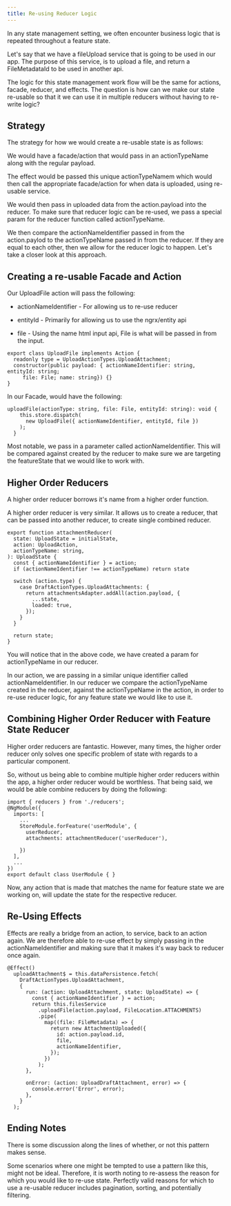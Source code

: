 ```yaml
---
title: Re-using Reducer Logic
---
```


In any state management setting, we often encounter business logic that
is repeated throughout a feature state.

Let's say that we have a fileUpload service that is going to be used in
our app. The purpose of this service, is to upload a file, and return a
FileMetadataId to be used in another api.

The logic for this state management work flow will be the same for
actions, facade, reducer, and effects. The question is how can we make
our state re-usable so that it we can use it in multiple reducers
without having to re-write logic?

 Strategy 
---------

The strategy for how we would create a re-usable state is as follows:

We would have a facade/action that would pass in an actionTypeName along
with the regular payload.

The effect would be passed this unique actionTypeNamem which would then
call the appropriate facade/action for when data is uploaded, using
re-usable service.

We would then pass in uploaded data from the action.payload into the
reducer. To make sure that reducer logic can be re-used, we pass a
special param for the reducer function called actionTypeName.

We then compare the actionNameIdentifier passed in from the
action.paylod to the actionTypeName passed in from the reducer. If they
are equal to each other, then we allow for the reducer logic to happen.
Let's take a closer look at this approach.

Creating a re-usable Facade and Action
--------------------------------------

Our UploadFile action will pass the following:

-   actionNameIdentifier - For allowing us to re-use reducer

-   entityId - Primarily for allowing us to use the ngrx/entity api

-   file - Using the name html input api, File is what will be passed in
    from the input.

<!-- -->

    export class UploadFile implements Action {
      readonly type = UploadActionTypes.UploadAttachment;
      constructor(public payload: { actionNameIdentifier: string, entityId: string;
         file: File; name: string}) {}
    }

In our Facade, would have the following:

    uploadFile(actionType: string, file: File, entityId: string): void {
        this.store.dispatch(
          new UploadFile({ actionNameIdentifier, entityId, file })
        );
      }

Most notable, we pass in a parameter called actionNameIdentifier. This
will be compared against created by the reducer to make sure we are
targeting the featureState that we would like to work with.

Higher Order Reducers
---------------------

A higher order reducer borrows it's name from a higher order function.

A higher order reducer is very similar. It allows us to create a
reducer, that can be passed into another reducer, to create single
combined reducer.

    export function attachmentReducer(
      state: UploadState = initialState,
      action: UploadAction,
      actionTypeName: string,
    ): UploadState {
      const { actionNameIdentifier } = action;
      if (actionNameIdentifier !== actionTypeName) return state

      switch (action.type) {
        case DraftActionTypes.UploadAttachments: {
          return attachmentsAdapter.addAll(action.payload, {
            ...state,
            loaded: true,
          });
        }
      }

      return state;
    }

You will notice that in the above code, we have created a param for
actionTypeName in our reducer.

In our action, we are passing in a similar unique identifier called
actionNameIdentifier. In our reducer we compare the actionTypeName
created in the reducer, against the actionTypeName in the action, in
order to re-use reducer logic, for any feature state we would like to
use it.

Combining Higher Order Reducer with Feature State Reducer 
----------------------------------------------------------

Higher order reducers are fantastic. However, many times, the higher
order reducer only solves one specific problem of state with regards to
a particular component.

So, without us being able to combine multiple higher order reducers
within the app, a higher order reducer would be worthless. That being
said, we would be able combine reducers by doing the following:

    import { reducers } from './reducers';
    @NgModule({
      imports: [
        ...
        StoreModule.forFeature('userModule', {
          userReducer,
          attachments: attachmentReducer('userReducer'),

        })
      ],
      ...
    })
    export default class UserModule { }

Now, any action that is made that matches the name for feature state we
are working on, will update the state for the respective reducer.

Re-Using Effects
----------------

Effects are really a bridge from an action, to service, back to an
action again. We are therefore able to re-use effect by simply passing
in the actionNameIdentifier and making sure that it makes it's way back
to reducer once again.

    @Effect()
      uploadAttachment$ = this.dataPersistence.fetch(
        DraftActionTypes.UploadAttachment,
        {
          run: (action: UploadAttachment, state: UploadState) => {
            const { actionNameIdentifier } = action;
            return this.filesService
              .uploadFile(action.payload, FileLocation.ATTACHMENTS)
              .pipe(
                map((file: FileMetadata) => {
                  return new AttachmentUploaded({
                    id: action.payload.id,
                    file,
                    actionNameIdentifier,
                  });
                })
              );
          },

          onError: (action: UploadDraftAttachment, error) => {
            console.error('Error', error);
          },
        }
      );

 Ending Notes 
-------------

There is some discussion along the lines of whether, or not this pattern
makes sense.

Some scenarios where one might be tempted to use a pattern like this,
might not be ideal. Therefore, it is worth noting to re-assess the
reason for which you would like to re-use state. Perfectly valid reasons
for which to use a re-usable reducer includes pagination, sorting, and
potentially filtering.
